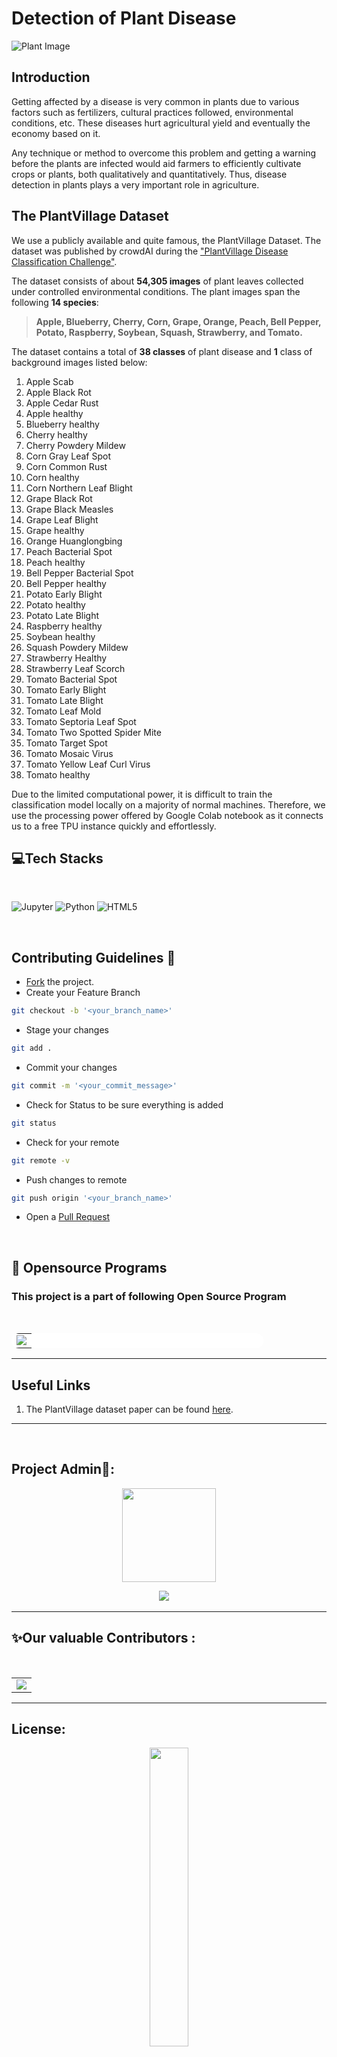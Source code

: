 # Detection of Plant Disease

![Plant Image](https://cdn-images-1.medium.com/max/1200/1*FswlF4lZPQ4kT_gkybacZw.jpeg)

## Introduction

Getting affected by a disease is very common in plants due to various factors such as fertilizers, cultural practices followed, environmental conditions, etc. These diseases hurt agricultural yield and eventually the economy based on it. 

Any technique or method to overcome this problem and getting a warning before the plants are infected would aid farmers to efficiently cultivate crops or plants, both qualitatively and quantitatively. Thus, disease detection in plants plays a very important role in agriculture.

## The PlantVillage Dataset

We use a publicly available and quite famous, the PlantVillage Dataset. The dataset was published by crowdAI during the ["PlantVillage Disease Classification Challenge"](https://www.crowdai.org/challenges/plantvillage-disease-classification-challenge). 

The dataset consists of about **54,305 images** of plant leaves collected under controlled environmental conditions. The plant images span the following **14 species**:

> **Apple, Blueberry, Cherry, Corn, Grape, Orange, Peach, Bell Pepper, Potato, Raspberry, Soybean, Squash, Strawberry, and Tomato.**

The dataset contains a total of **38 classes** of plant disease and **1** class of background images listed below:

1. Apple Scab
2. Apple Black Rot
3. Apple Cedar Rust
4. Apple healthy
5. Blueberry healthy
6. Cherry healthy
7. Cherry Powdery Mildew
8. Corn Gray Leaf Spot
9. Corn Common Rust
10. Corn healthy
11. Corn Northern Leaf Blight
12. Grape Black Rot
13. Grape Black Measles
14. Grape Leaf Blight
15. Grape healthy
16. Orange Huanglongbing
17. Peach Bacterial Spot
18. Peach healthy
19. Bell Pepper Bacterial Spot
20. Bell Pepper healthy
21. Potato Early Blight
22. Potato healthy
23. Potato Late Blight
24. Raspberry healthy
25. Soybean healthy
26. Squash Powdery Mildew
27. Strawberry Healthy
28. Strawberry Leaf Scorch
29. Tomato Bacterial Spot
30. Tomato Early Blight
31. Tomato Late Blight
32. Tomato Leaf Mold
33. Tomato Septoria Leaf Spot
34. Tomato Two Spotted Spider Mite
35. Tomato Target Spot
36. Tomato Mosaic Virus
37. Tomato Yellow Leaf Curl Virus
38. Tomato healthy

Due to the limited computational power, it is difficult to train the classification model locally on a majority of normal machines. Therefore, we use the processing power offered by Google Colab notebook as it connects us to a free TPU instance quickly and effortlessly.

## 💻Tech Stacks
</br>
<p>
<img alt="Jupyter" src="https://img.shields.io/badge/jupyter%20-%23323330.svg?&style=for-the-badge&logo=jupyter&logoColor=orange"/>
<img alt="Python" src="https://img.shields.io/badge/python%20-%2314354C.svg?&style=for-the-badge&logo=python&logoColor=white"/>
<img alt="HTML5" src="https://img.shields.io/badge/html5%20-%23323330.svg?&style=for-the-badge&logo=html5&logoColor=red"/>     
</p>
</br>

## Contributing Guidelines 👷

* <a href="#" target="_self" title="Fork">Fork</a> the project.
* Create your Feature Branch
```bash
git checkout -b '<your_branch_name>'
```
* Stage your changes
```bash
git add .
```
* Commit your changes
```bash
git commit -m '<your_commit_message>'
```
* Check for Status to be sure everything is added
```bash
git status
```
* Check for your remote
```bash
git remote -v
```
* Push changes to remote
```bash
git push origin '<your_branch_name>'
```
* Open a <a href="https://github.com/kashish-ag/Detection-of-Plant-Disease/pulls" title="Create Pull request">Pull Request</a>

<br>

## 📌 Opensource Programs

### This project is a part of following Open Source Program
<br>

<table style="width:80%;background-color:white;border-radius:30px;">
    <tr>
  <td>
<center>
  <a href="https://letsgrowmore.in/projects/"><img src="https://letsgrowmore.in/wp-content/uploads/2021/05/cropped-growmore-removebg-preview.png"></img></a>
  </center>
  </td>
  </tr>
</table>
    <hr>

## Useful Links

1. The PlantVillage dataset paper can be found [here](https://arxiv.org/abs/1511.08060).


<hr>

<br>

## Project Admin👨‍:


<p align="center">
<a href="https://github.com/kashish-ag"><img src="https://avatars.githubusercontent.com/u/72383661?v=4" width=150px height=150px /></a></br> 
<p align="center">
  <a target="_blank"href="https://www.linkedin.com/in/kashishag19/"><img src="https://img.shields.io/badge/linkedin-%230077B5.svg?&style=for-the-badge&logo=linkedin&logoColor=white" /></a>&nbsp;&nbsp;&nbsp;&nbsp;


<hr>

## ✨Our valuable Contributors :
<br>

<table >
	<tr>
		<td >
			<a href="https://github.com/kashish-ag/Detection-of-Plant-Disease/graphs/contributors">
  <img src="https://contrib.rocks/image?repo=kashish-ag/Detection-of-Plant-Disease" />
</a>
		</td>
	</tr>
</table>

<hr>


## License:

<p align="center">
<a href="https://github.com/kashish-ag/Detection-of-Plant-Disease/blob/main/LICENSE">
<img width=35% src="https://media.tenor.com/images/68ecdcb63296f1db6532bf5b83051da9/tenor.gif"></p>
<h5 align="center"><b>MIT License</b></a> 

<br>

## 📜 Code Of Conduct:
<p align="center">
<a href="https://github.com/kashish-ag/Detection-of-Plant-Disease/blob/main/CODE_OF_CONDUCT.md">
<img width=35% src="https://c.tenor.com/xeHd9DDYS1cAAAAM/jack-nicholson-who-cares.gif"></p>
<h5 align="center"><b>Click to read</b></a>  

<!-- You can find our Code of Conduct [here](https://github.com/kashish-ag/Detection-of-Plant-Disease/blob/main/CODE_OF_CONDUCT.md). -->

 <hr>

 <p align="center">
<a href="https://github.com/kashish-ag/Detection-of-Plant-Disease" title="Woodog Github">
<img src="https://img.shields.io/badge/GitHub-100000?style=for-the-badge&logo=github&logoColor=white">
    
</a>
</p>
